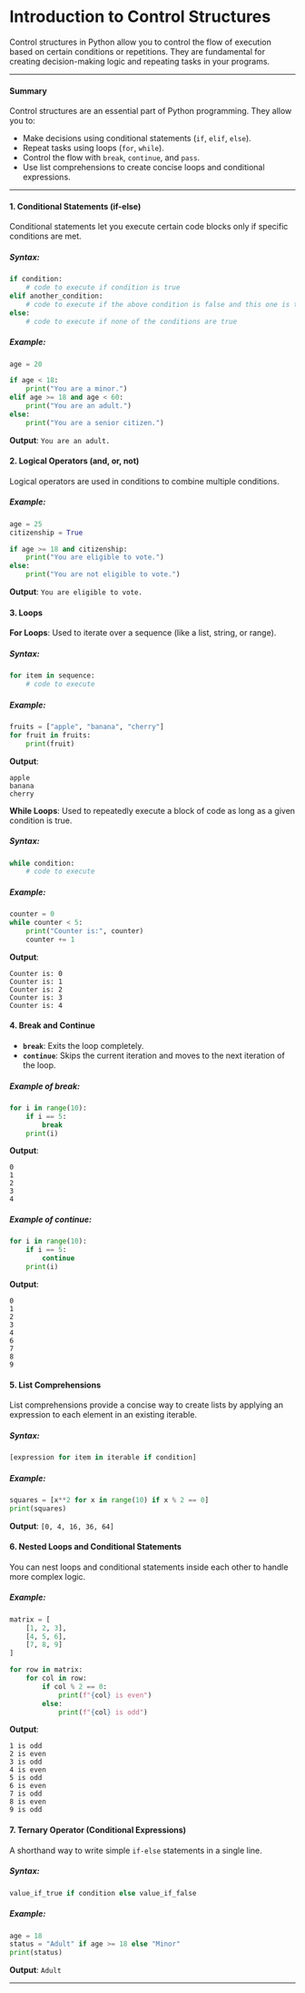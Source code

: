 # Introduction to Control Structures
Control structures in Python allow you to control the flow of execution based on certain conditions or repetitions. They are fundamental for creating decision-making logic and repeating tasks in your programs.

---

#### **Summary**
Control structures are an essential part of Python programming. They allow you to:
- Make decisions using conditional statements (`if`, `elif`, `else`).
- Repeat tasks using loops (`for`, `while`).
- Control the flow with `break`, `continue`, and `pass`.
- Use list comprehensions to create concise loops and conditional expressions.

---
#### **1. Conditional Statements (if-else)**
Conditional statements let you execute certain code blocks only if specific conditions are met.

##### **Syntax:**
```python
if condition:
    # code to execute if condition is true
elif another_condition:
    # code to execute if the above condition is false and this one is true
else:
    # code to execute if none of the conditions are true
```

##### **Example:**
```python
age = 20

if age < 18:
    print("You are a minor.")
elif age >= 18 and age < 60:
    print("You are an adult.")
else:
    print("You are a senior citizen.")
```
**Output**: `You are an adult.`

#### **2. Logical Operators (and, or, not)**
Logical operators are used in conditions to combine multiple conditions.

##### **Example:**
```python
age = 25
citizenship = True

if age >= 18 and citizenship:
    print("You are eligible to vote.")
else:
    print("You are not eligible to vote.")
```
**Output**: `You are eligible to vote.`

#### **3. Loops**

**For Loops**: Used to iterate over a sequence (like a list, string, or range).

##### **Syntax:**
```python
for item in sequence:
    # code to execute
```

##### **Example:**
```python
fruits = ["apple", "banana", "cherry"]
for fruit in fruits:
    print(fruit)
```
**Output**:
```
apple
banana
cherry
```

**While Loops**: Used to repeatedly execute a block of code as long as a given condition is true.

##### **Syntax:**
```python
while condition:
    # code to execute
```

##### **Example:**
```python
counter = 0
while counter < 5:
    print("Counter is:", counter)
    counter += 1
```
**Output**:
```
Counter is: 0
Counter is: 1
Counter is: 2
Counter is: 3
Counter is: 4
```

#### **4. Break and Continue**
- **`break`**: Exits the loop completely.
- **`continue`**: Skips the current iteration and moves to the next iteration of the loop.

##### **Example of break:**
```python
for i in range(10):
    if i == 5:
        break
    print(i)
```
**Output**:
```
0
1
2
3
4
```

##### **Example of continue:**
```python
for i in range(10):
    if i == 5:
        continue
    print(i)
```
**Output**:
```
0
1
2
3
4
6
7
8
9
```

#### **5. List Comprehensions**
List comprehensions provide a concise way to create lists by applying an expression to each element in an existing iterable.

##### **Syntax:**
```python
[expression for item in iterable if condition]
```

##### **Example:**
```python
squares = [x**2 for x in range(10) if x % 2 == 0]
print(squares)
```
**Output**: `[0, 4, 16, 36, 64]`

#### **6. Nested Loops and Conditional Statements**
You can nest loops and conditional statements inside each other to handle more complex logic.

##### **Example:**
```python
matrix = [
    [1, 2, 3],
    [4, 5, 6],
    [7, 8, 9]
]

for row in matrix:
    for col in row:
        if col % 2 == 0:
            print(f"{col} is even")
        else:
            print(f"{col} is odd")
```
**Output**:
```
1 is odd
2 is even
3 is odd
4 is even
5 is odd
6 is even
7 is odd
8 is even
9 is odd
```

#### **7. Ternary Operator (Conditional Expressions)**
A shorthand way to write simple `if-else` statements in a single line.

##### **Syntax:**
```python
value_if_true if condition else value_if_false
```

##### **Example:**
```python
age = 18
status = "Adult" if age >= 18 else "Minor"
print(status)
```
**Output**: `Adult`

---
